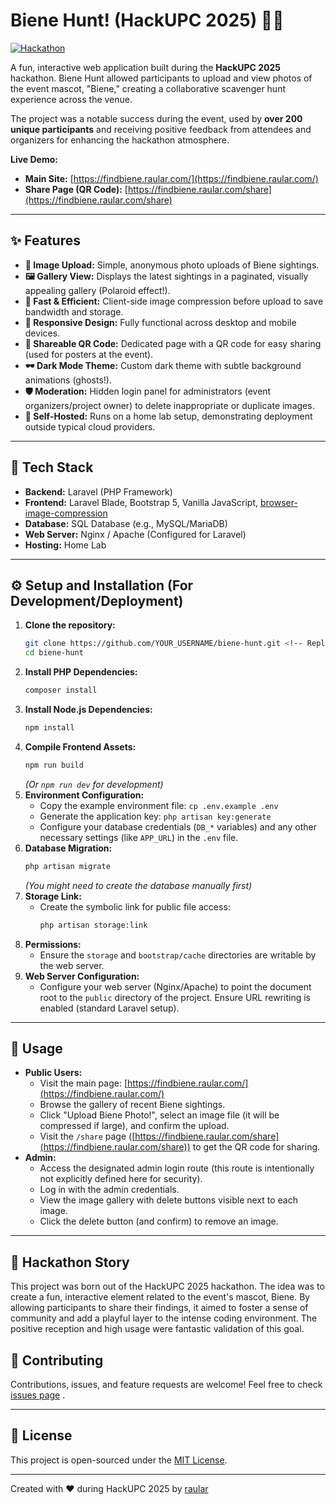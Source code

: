 # Biene Hunt! (HackUPC 2025) 🐝📸

[![Hackathon](https://img.shields.io/badge/Event-HackUPC%202025-blueviolet)](https://hackupc.com/)

A fun, interactive web application built during the **HackUPC 2025** hackathon. Biene Hunt allowed participants to upload and view photos of the event mascot, "Biene," creating a collaborative scavenger hunt experience across the venue.

The project was a notable success during the event, used by **over 200 unique participants** and receiving positive feedback from attendees and organizers for enhancing the hackathon atmosphere.

**Live Demo:**
*   **Main Site:** [https://findbiene.raular.com/](https://findbiene.raular.com/)
*   **Share Page (QR Code):** [https://findbiene.raular.com/share](https://findbiene.raular.com/share)

---

## ✨ Features

*   **📸 Image Upload:** Simple, anonymous photo uploads of Biene sightings.
*   **🖼️ Gallery View:** Displays the latest sightings in a paginated, visually appealing gallery (Polaroid effect!).
*   **🚀 Fast & Efficient:** Client-side image compression before upload to save bandwidth and storage.
*   **📱 Responsive Design:** Fully functional across desktop and mobile devices.
*   **🔗 Shareable QR Code:** Dedicated page with a QR code for easy sharing (used for posters at the event).
*   **🕶️ Dark Mode Theme:** Custom dark theme with subtle background animations (ghosts!).
*   **🛡️ Moderation:** Hidden login panel for administrators (event organizers/project owner) to delete inappropriate or duplicate images.
*   **💾 Self-Hosted:** Runs on a home lab setup, demonstrating deployment outside typical cloud providers.

---

## 🔧 Tech Stack

*   **Backend:** Laravel (PHP Framework)
*   **Frontend:** Laravel Blade, Bootstrap 5, Vanilla JavaScript, [browser-image-compression](https://github.com/Donaldcwl/browser-image-compression)
*   **Database:** SQL Database (e.g., MySQL/MariaDB)
*   **Web Server:** Nginx / Apache (Configured for Laravel)
*   **Hosting:** Home Lab
---

## ⚙️ Setup and Installation (For Development/Deployment)

1.  **Clone the repository:**
    ```bash
    git clone https://github.com/YOUR_USERNAME/biene-hunt.git <!-- Replace with your repo URL -->
    cd biene-hunt
    ```
2.  **Install PHP Dependencies:**
    ```bash
    composer install
    ```
3.  **Install Node.js Dependencies:**
    ```bash
    npm install
    ```
4.  **Compile Frontend Assets:**
    ```bash
    npm run build
    ```
    *(Or `npm run dev` for development)*
5.  **Environment Configuration:**
    *   Copy the example environment file: `cp .env.example .env`
    *   Generate the application key: `php artisan key:generate`
    *   Configure your database credentials (`DB_*` variables) and any other necessary settings (like `APP_URL`) in the `.env` file.
6.  **Database Migration:**
    ```bash
    php artisan migrate
    ```
    *(You might need to create the database manually first)*
7.  **Storage Link:**
    *   Create the symbolic link for public file access:
        ```bash
        php artisan storage:link
        ```
8.  **Permissions:**
    *   Ensure the `storage` and `bootstrap/cache` directories are writable by the web server.
9.  **Web Server Configuration:**
    *   Configure your web server (Nginx/Apache) to point the document root to the `public` directory of the project. Ensure URL rewriting is enabled (standard Laravel setup).

---

## 🚀 Usage

*   **Public Users:**
    *   Visit the main page: [https://findbiene.raular.com/](https://findbiene.raular.com/)
    *   Browse the gallery of recent Biene sightings.
    *   Click "Upload Biene Photo!", select an image file (it will be compressed if large), and confirm the upload.
    *   Visit the `/share` page ([https://findbiene.raular.com/share](https://findbiene.raular.com/share)) to get the QR code for sharing.
*   **Admin:**
    *   Access the designated admin login route (this route is intentionally not explicitly defined here for security).
    *   Log in with the admin credentials.
    *   View the image gallery with delete buttons visible next to each image.
    *   Click the delete button (and confirm) to remove an image.

---

## 🎉 Hackathon Story

This project was born out of the HackUPC 2025 hackathon. The idea was to create a fun, interactive element related to the event's mascot, Biene. By allowing participants to share their findings, it aimed to foster a sense of community and add a playful layer to the intense coding environment. The positive reception and high usage were fantastic validation of this goal.


## 🤝 Contributing

Contributions, issues, and feature requests are welcome! Feel free to check [issues page](https://github.com/netraular/findbiene/issues) .

---

## 📜 License

This project is open-sourced under the [MIT License](LICENSE).

---

Created with ❤️ during HackUPC 2025 by [raular](https://raular.com)
